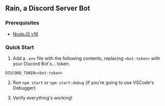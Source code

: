 ## Rain, a Discord Server Bot

### Prerequisites

- [NodeJS v16](https://nodejs.org/en/)

### Quick Start

1. Add a `.env` file with the following contents, replacing `<bot-token>` with your Discord Bot's... token.

```.env
DISCORD_TOKEN=<bot-token>
```

2. Run `npm start` or `npm start:debug` (if you're going to use VSCode's Debugger)

3. Verify everything's working!